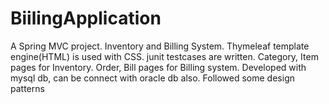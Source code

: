 # BiilingApplication
A Spring MVC project. 
Inventory and Billing System. 
Thymeleaf template engine(HTML) is used with CSS. 
junit testcases are written. 
Category, Item pages for Inventory. 
Order, Bill pages for Billing system. 
Developed with mysql db, can be connect with oracle db also. 
Followed some design patterns
